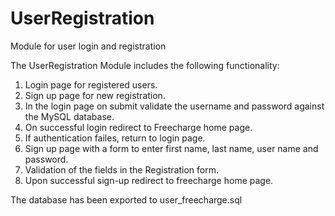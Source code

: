 UserRegistration
================

Module for user login and registration


The UserRegistration Module includes the following functionality:

1. Login page for registered users.
2. Sign up page for new registration.
3. In the login page on submit validate the username and password against the MySQL database.
4. On successful login redirect to Freecharge home page.
5. If authentication failes, return to login page.
6. Sign up page with a form to enter first name, last name, user name and password.
7. Validation of the fields in the Registration form.
8. Upon successful sign-up redirect to freecharge home page.

The database has been exported to user_freecharge.sql
